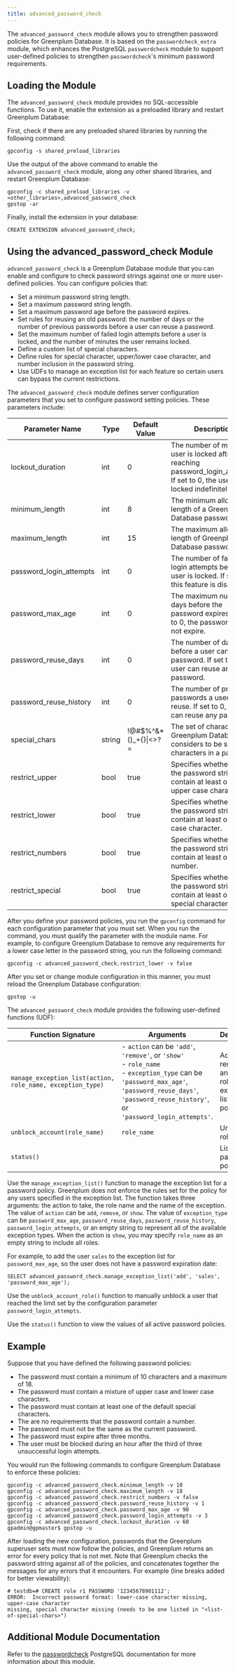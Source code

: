 ```yaml
---
title: advanced_password_check 
---
```


The `advanced_password_check` module allows you to strengthen password policies for Greenplum Database. It is based on the `passwordcheck_extra` module, which enhances the PostgreSQL `passwordcheck` module to support user-defined policies to strengthen `passwordcheck`'s minimum password requirements.

## <a id="topic_reg"></a>Loading the Module 

The `advanced_password_check` module provides no SQL-accessible functions. To use it, enable the extension as a preloaded library and restart Greenplum Database:

First, check if there are any preloaded shared libraries by running the following command:

```
gpconfig -s shared_preload_libraries
```

Use the output of the above command to enable the `advanced_password_check` module, along any other shared libraries, and restart Greenplum Database:

```
gpconfig -c shared_preload_libraries -v <other_libraries>,advanced_password_check
gpstop -ar 
```

Finally, install the extension in your database:

```
CREATE EXTENSION advanced_password_check;
```

## <a id="topic_using"></a>Using the advanced\_password\_check Module 

`advanced_password_check` is a Greenplum Database module that you can enable and configure to check password strings against one or more user-defined policies. You can configure policies that:

-   Set a minimum password string length.
-   Set a maximum password string length.
-   Set a maximum password age before the password expires.
-   Set rules for reusing an old password: the number of days or the number of previous passwords before a user can reuse a password.
-   Set the maximum number of failed login attempts before a user is locked, and the number of minutes the user remains locked.
-   Define a custom list of special characters.
-   Define rules for special character, upper/lower case character, and number inclusion in the password string.
-   Use UDFs to manage an exception list for each feature so certain users can bypass the current restrictions.

The `advanced_password_check` module defines server configuration parameters that you set to configure password setting policies. These parameters include:

|Parameter Name|Type|Default Value|Description|
|--------------|----|-------------|-----------|
|lockout_duration|int|0|The number of minutes a user is locked after reaching password_login_attempts. If set to 0, the user is locked indefinitely.|
|minimum\_length|int|8|The minimum allowable length of a Greenplum Database password.|
|maximum\_length|int|15|The maximum allowable length of Greenplum Database password.|
|password_login_attempts|int|0|The number of failed login attempts before a user is locked. If set to 0, this feature is disabled.|
|password_max_age|int|0|The maximum number of days before the password expires. If set to 0, the password does not expire.|
|password_reuse_days|int|0|The number of days before a user can reuse a password. If set to 0, the user can reuse any password.|
|password_reuse_history|int|0|The number of previous passwords a user cannot reuse. If set to 0, the user can reuse any password.|
|special\_chars|string|!@\#$%^&\*\(\)\_+\{\}\|<\>?=|The set of characters that Greenplum Database considers to be special characters in a password.|
|restrict\_upper|bool|true|Specifies whether or not the password string must contain at least one upper case character.|
|restrict\_lower|bool|true|Specifies whether or not the password string must contain at least one lower case character.|
|restrict\_numbers|bool|true|Specifies whether or not the password string must contain at least one number.|
|restrict\_special|bool|true|Specifies whether or not the password string must contain at least one special character.|

After you define your password policies, you run the `gpconfig` command for each configuration parameter that you must set. When you run the command, you must qualify the parameter with the module name. For example, to configure Greenplum Database to remove any requirements for a lower case letter in the password string, you run the following command:

```
gpconfig -c advanced_password_check.restrict_lower -v false
```

After you set or change module configuration in this manner, you must reload the Greenplum Database configuration:

```
gpstop -u
```

The `advanced_password_check` module provides the following user-defined functions (UDF):

|Function Signature|Arguments|Description|
|--------|----------|-----------|
|`manage_exception_list(action, role_name, exception_type)`|- `action` can be `'add'`, `'remove'`, or `'show'` <br>- `role_name`<br>- `exception_type` can be `'password_max_age'`, `'password_reuse_days'`, `'password_reuse_history'`, or `'password_login_attempts'`. |Adds, removes, and shows roles in the exception list for a policy.|
|`unblock_account(role_name)`|`role_name`|Unblocks a role|
|`status()`||Lists active password policies.|

Use the `manage_exception_list()` function to manage the exception list for a password policy. Greenplum does not enforce the rules set for the policy for any users specified in the exception list.
The function takes three arguments: the action to take, the role name and the name of the exception. The value of `action` can be `add`, `remove`, or `show`. The value of `exception_type` can be `password_max_age`, `password_reuse_days`, `password_reuse_history`, `password_login_attempts`, or an empty string to represent all of the available exception types. When the action is `show`, you may specify `role_name` as an empty string to include all roles.

For example, to add the user `sales` to the exception list for `password_max_age`, so the user does not have a password expiration date: 

```
SELECT advanced_password_check.manage_exception_list('add', 'sales', 'password_max_age');
```

Use the `unblock_account_role()` function to manually unblock a user that reached the limit set by the configuration parameter `password_login_attempts`. 

Use the `status()` function to view the values of all active password policies.

## <a id="topic_example"></a>Example 

Suppose that you have defined the following password policies:

-   The password must contain a minimum of 10 characters and a maximum of 18.
-   The password must contain a mixture of upper case and lower case characters.
-   The password must contain at least one of the default special characters.
-   The are no requirements that the password contain a number.
-   The password must not be the same as the current password.
-   The password must expire after three months.
-   The user must be blocked during an hour after the third of three unsuccessful login attempts. 

You would run the following commands to configure Greenplum Database to enforce these policies:

```
gpconfig -c advanced_password_check.minimum_length -v 10
gpconfig -c advanced_password_check.maximum_length -v 18
gpconfig -c advanced_password_check.restrict_numbers -v false
gpconfig -c advanced_password_check.password_reuse_history -v 1
gpconfig -c advanced_password_check.password_max_age -v 90
gpconfig -c advanced_password_check.password_login_attempts -v 3
gpconfig -c advanced_password_check.lockout_duration -v 60
gpadmin@gpmaster$ gpstop -u
```

After loading the new configuration, passwords that the Greenplum superuser sets must now follow the policies, and Greenplum returns an error for every policy that is not met. Note that Greenplum checks the password string against all of the policies, and concatenates together the messages for any errors that it encounters. For example \(line breaks added for better viewability\):

```
# testdb=# CREATE role r1 PASSWORD '12345678901112';
ERROR:  Incorrect password format: lower-case character missing, upper-case character
missing, special character missing (needs to be one listed in "<list-of-special-chars>")
```

## <a id="topic_info"></a>Additional Module Documentation 

Refer to the [passwordcheck](https://www.postgresql.org/docs/9.4/passwordcheck.html) PostgreSQL documentation for more information about this module.


